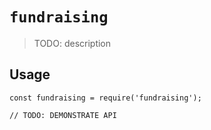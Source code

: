 # `fundraising`

> TODO: description

## Usage

```
const fundraising = require('fundraising');

// TODO: DEMONSTRATE API
```
